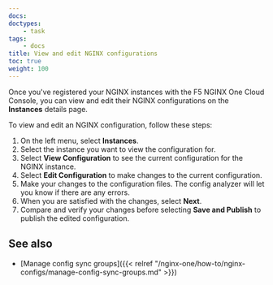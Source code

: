 ```yaml
---
docs: 
doctypes:
    - task
tags:
    - docs
title: View and edit NGINX configurations
toc: true
weight: 100
---
```


Once you've registered your NGINX instances with the F5 NGINX One Cloud Console, you can view and edit their NGINX configurations on the **Instances** details page.

To view and edit an NGINX configuration, follow these steps:

1. On the left menu, select **Instances**.
2. Select the instance you want to view the configuration for.
3. Select **View Configuration** to see the current configuration for the NGINX instance.
4. Select **Edit Configuration** to make changes to the current configuration.
5. Make your changes to the configuration files. The config analyzer will let you know if there are any errors.
6. When you are satisfied with the changes, select **Next**.
7. Compare and verify your changes before selecting **Save and Publish** to publish the edited configuration.

## See also

- [Manage config sync groups]({{< relref "/nginx-one/how-to/nginx-configs/manage-config-sync-groups.md" >}})